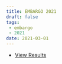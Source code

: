 ```yaml
---
title: EMBARGO 2021
draft: false
tags:
 - embargo
 - 2021
date: 2021-03-01
---
```


* [View Results](../results/2021/)
